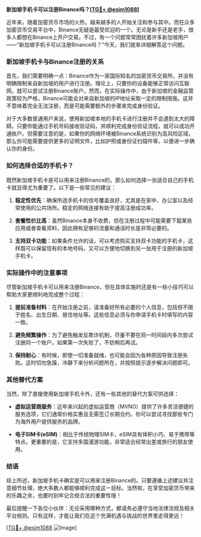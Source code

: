 **新加坡手机卡可以注册Binance吗？[[TG💪+ @esim1088](https://t.me/s/esim1088)]**

近年来，随着加密货币市场的火热，越来越多的人开始关注和参与其中。而在众多加密货币交易平台中，Binance无疑是最受欢迎的一个。无论是新手还是老手，很多人都想在Binance上开户交易。不过，有一个问题常常困扰着许多新加坡用户——“新加坡手机卡可以注册Binance吗？”今天，我们就来详细解答这个问题。

### 新加坡手机卡与Binance注册的关系

首先，我们需要明确一点：Binance作为一家国际知名的加密货币交易所，并没有明确限制来自新加坡的用户进行注册。理论上，只要你的设备能够正常访问互联网，就可以尝试注册Binance账户。然而，在实际操作中，由于新加坡的金融监管政策较为严格，Binance可能会对来自新加坡的IP地址采取一定的限制措施。这并不意味着完全无法注册，而是可能需要额外的步骤来完成身份验证。

对于大多数普通用户来说，使用新加坡本地的手机卡进行注册并不会遇到太大的障碍。只要你能通过手机号码接收验证码，并顺利完成身份验证流程，就可以成功开通账户。但需要注意的是，如果你的网络环境被Binance系统识别为高风险区域，那么你可能需要提供更多的证明文件，比如护照或身份证扫描件等，以便进一步确认你的身份。

### 如何选择合适的手机卡？

既然新加坡手机卡是可以用来注册Binance的，那么如何选择一张适合自己的手机卡就显得尤为重要了。以下是一些常见的建议：

1. **稳定性优先**：确保所选手机卡的信号覆盖良好，尤其是在家中、办公室以及经常使用的公共场所。稳定的网络连接有助于提高注册成功率。
   
2. **套餐性价比高**：虽然Binance本身不收费，但在注册过程中可能需要下载某些应用或者查看资料，因此拥有足够的流量和通话时长是非常必要的。

3. **支持双卡功能**：如果条件允许的话，可以考虑购买支持双卡功能的手机卡，这样既可以保留现有的本地号码，又可以方便地切换到另一张用于注册的新加坡手机卡。

### 实际操作中的注意事项

尽管新加坡手机卡可以用来注册Binance，但在具体实施时还是有一些小技巧可以帮助大家更顺利地完成整个过程：

1. **提前准备材料**：在开始注册之前，请准备好所有必要的个人信息，包括但不限于姓名、出生日期、居住地址等。这些信息必须与你申请手机卡时填写的内容一致。

2. **避免频繁操作**：为了避免触发反欺诈机制，尽量不要在同一时间段内多次尝试注册同一个账户。如果第一次失败了，不妨稍后再试。

3. **保持耐心**：有时候，即使一切准备就绪，也可能会因为各种原因导致注册失败。这时切勿急躁，冷静下来分析问题所在，并按照提示逐步解决问题即可。

### 其他替代方案

当然，除了直接使用新加坡手机卡外，还有一些其他的替代方案可供选择：

- **虚拟运营商服务**：近年来兴起的虚拟运营商（MVNO）提供了许多灵活便捷的服务选项，它们通常价格实惠且无需签订长期合约。你可以尝试寻找那些专门为海外用户提供服务的品牌。
  
- **电子SIM卡(eSIM)**：相比于传统物理SIM卡，eSIM具有体积小巧、易于携带等特点。更重要的是，它支持多国漫游功能，非常适合经常出差或旅行的朋友使用。

### 结语

综上所述，新加坡手机卡确实是可以用来注册Binance的。只要遵循上述建议并注意细节处理，绝大多数人都能够顺利完成这一目标。当然啦，在享受加密货币带来的乐趣之余，也要时刻牢记合规合法的重要性哦！

最后提醒一下各位小伙伴：无论采用哪种方式，都请务必遵守当地法律法规及相关平台规则。只有这样，才能让我们在这个充满机遇与挑战的世界里走得更远！

[[TG💪+ @esim1088](https://t.me/s/esim1088) ![Image](https://i.postimg.cc/4NQfJmqS/Snipaste-2025-05-13-00-14-12.png)]